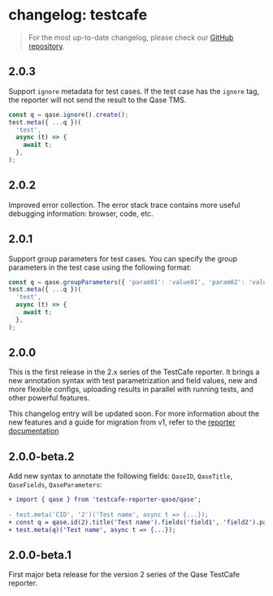 # changelog: testcafe

> For the most up-to-date changelog, please check our [GitHub repository](https://github.com/qase-tms/qase-javascript/blob/main/qase-testcafe/changelog.md).

## 2.0.3


Support `ignore` metadata for test cases. If the test case has the `ignore` tag, the reporter will not send the result to the Qase
TMS.

```ts
const q = qase.ignore().create();
test.meta({ ...q })(
  'test',
  async (t) => {
    await t;
  },
);
```

## 2.0.2


Improved error collection. The error stack trace contains more useful debugging information: browser, code, etc.

## 2.0.1


Support group parameters for test cases. You can specify the group parameters in the test case using the following
format:

```ts
const q = qase.groupParameters({ 'param01': 'value01', 'param02': 'value02' }).create();
test.meta({ ...q })(
  'test',
  async (t) => {
    await t;
  },
);
```

## 2.0.0


This is the first release in the 2.x series of the TestCafe reporter.
It brings a new annotation syntax with test parametrization and field values,
new and more flexible configs, uploading results in parallel with running tests,
and other powerful features.

This changelog entry will be updated soon.
For more information about the new features and a guide for migration from v1, refer to the
[reporter documentation](https://github.com/qase-tms/qase-javascript/tree/main/qase-testcafe#readme)

## 2.0.0-beta.2


Add new syntax to annotate the following fields: `QaseID`, `QaseTitle`, `QaseFields`, `QaseParameters`:

```diff
+ import { qase } from 'testcafe-reporter-qase/qase';
 
- test.meta('CID', '2')('Test name', async t => {...});
+ const q = qase.id(2).title('Test name').fields('field1', 'field2').parameters('param1', 'param2').create();
+ test.meta(q)('Test name', async t => {...});
```

## 2.0.0-beta.1


First major beta release for the version 2 series of the Qase TestCafe reporter.
